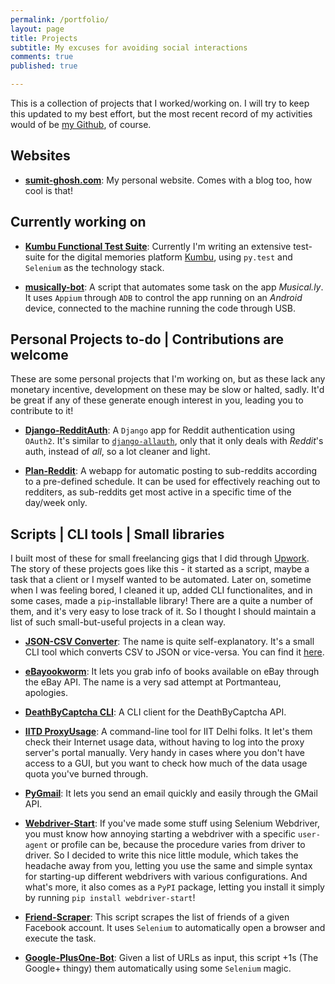 ```yaml
---
permalink: /portfolio/
layout: page
title: Projects
subtitle: My excuses for avoiding social interactions
comments: true
published: true

---
```


This is a collection of projects that I worked/working on. I will try to keep this updated to my best effort, but the most recent record of my activities would of be [my Github](https://github.com/SkullTech), of course.

## Websites

- [__sumit-ghosh.com__](https://sumit-ghosh.com): My personal website. Comes with a blog too, how cool is that!


## Currently working on

- [__Kumbu Functional Test Suite__](https://www.getkumbu.com/): Currently I'm writing an extensive test-suite for the digital memories platform [Kumbu](https://www.getkumbu.com/), using `py.test` and `Selenium` as the technology stack.

- [__musically-bot__](https://github.com/SkullTech/musically-bot): A script that automates some task on the app _Musical.ly_. It uses `Appium` through `ADB` to control the app running on an _Android_ device, connected to the machine running the code through USB.

## Personal Projects to-do | Contributions are welcome

These are some personal projects that I'm working on, but as these lack any monetary incentive, development on these may be slow or halted, sadly. It'd be great if any of these generate enough interest in you, leading you to contribute to it!

- [__Django-RedditAuth__](https://github.com/SkullTech/django-redditauth): A `Django` app for Reddit authentication using `OAuth2`. It's similar to [`django-allauth`](https://www.intenct.nl/projects/django-allauth/), only that it only deals with _Reddit_'s auth, instead of _all_, so a lot cleaner and light.

- [__Plan-Reddit__](https://github.com/SkullTech/plan-reddit): A webapp for automatic posting to sub-reddits according to a pre-defined schedule. It can be used for effectively reaching out to redditers, as sub-reddits get most active in a specific time of the day/week only. 

## Scripts | CLI tools | Small libraries

I built most of these for small freelancing gigs that I did through [Upwork](https://www.upwork.com/o/profiles/users/_~01a22be6196dbef5c6/). The story of these projects goes like this - it started as a script, maybe a task that a client or I myself wanted to be automated. Later on, sometime when I was feeling bored, I cleaned it up, added CLI functionalites, and in some cases, made a `pip`-installable library! There are a quite a number of them, and it's very easy to lose track of it. So I thought I should maintain a list of such small-but-useful projects in a clean way.

- [__JSON-CSV Converter__](https://github.com/SkullTech/json-csv-converter): The name is quite self-explanatory. It's a small CLI tool which converts CSV to JSON or vice-versa. You can find it [here](https://github.com/SkullTech/json-csv-converter).

- [__eBayookworm__](https://github.com/SkullTech/eBay-textbooks): It lets you grab info of books available on eBay through the eBay API. The name is a very sad attempt at Portmanteau, apologies.

- [__DeathByCaptcha CLI__](https://github.com/SkullTech/DeathByCaptcha-CLI): A CLI client for the DeathByCaptcha API.

- [__IITD ProxyUsage__](https://github.com/SkullTech/iitd-proxyusage): A command-line tool for IIT Delhi folks. It let's them check their Internet usage data, without having to log into the proxy server's portal manually. Very handy in cases where you don't have access to a GUI, but you want to check how much of the data usage quota you've burned through.

- [__PyGmail__](https://github.com/SkullTech/py-gmail): It lets you send an email quickly and easily through the GMail API.

- [__Webdriver-Start__](https://sumit-ghosh.com/articles/python-selenium-webdriver-with-custom-user-agent-and-profile/): If you've made some stuff using Selenium Webdriver, you must know how annoying starting a webdriver with a specific `user-agent` or profile can be, because the procedure varies from driver to driver. So I decided to write this nice little module, which takes the headache away from you, letting you use the same and simple syntax for starting-up different webdrivers with various configurations. And what's more, it also comes as a `PyPI` package, letting you install it simply by running `pip install webdriver-start`!

- [__Friend-Scraper__](https://github.com/SkullTech/friends-scraper): This script scrapes the list of friends of a given Facebook account. It uses `Selenium` to automatically open a browser and execute the task.

- [__Google-PlusOne-Bot__](https://github.com/SkullTech/google-plusone-bot): Given a list of URLs as input, this script +1s (The Google+ thingy) them automatically using some `Selenium` magic.

